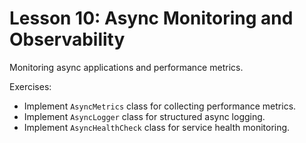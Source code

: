 # Lesson 10: Async Monitoring and Observability

Monitoring async applications and performance metrics.

Exercises:
- Implement `AsyncMetrics` class for collecting performance metrics.
- Implement `AsyncLogger` class for structured async logging.
- Implement `AsyncHealthCheck` class for service health monitoring.



